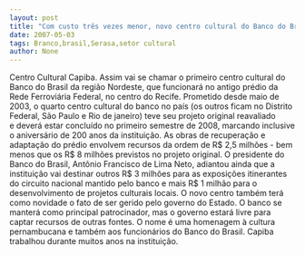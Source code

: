```yaml
---
layout: post
title: "Com custo três vezes menor, novo centro cultural do Banco do Brasil será inaugurado em 2008"
date: 2007-05-03
tags: Branco,brasil,Serasa,setor cultural
author: None
---
```

Centro Cultural Capiba. Assim vai se chamar o primeiro centro cultural do Banco do Brasil&nbsp;da região Nordeste, que funcionará no antigo prédio da Rede Ferroviária Federal, no centro do Recife.
Prometido desde maio de 2003, o quarto centro cultural do banco no país (os outros ficam no Distrito Federal, São Paulo e Rio de janeiro)&nbsp;teve seu projeto original reavaliado e&nbsp;deverá estar concluído no primeiro semestre de 2008,&nbsp;marcando inclusive o aniversário de 200 anos da instituição.
As obras de recuperação e adaptação do prédio envolvem recursos da ordem de R$ 2,5 milhões -&nbsp;bem menos que os R$ 8 milhões previstos no projeto original. 
O presidente do Banco do Brasil, Antônio Francisco de Lima Neto, adiantou ainda que a instituição vai destinar outros R$ 3 milhões para as exposições itinerantes do circuito nacional&nbsp;mantido pelo banco e mais R$ 1 milhão para&nbsp;o desenvolvimento de projetos culturais locais.
O&nbsp;novo centro também terá como novidade o fato de ser gerido pelo governo do Estado. O banco se manterá como principal patrocinador, mas o governo estará livre para captar recursos de outras fontes.
O nome é uma homenagem à cultura pernambucana e também aos funcionários do Banco do Brasil. Capiba trabalhou durante muitos anos na instituição. 